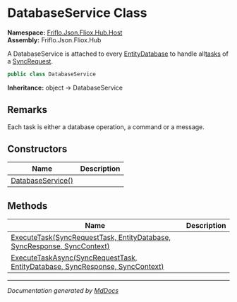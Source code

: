 ﻿<!--  
  <auto-generated>   
    The contents of this file were generated by a tool.  
    Changes to this file may be list if the file is regenerated  
  </auto-generated>   
-->

# DatabaseService Class

**Namespace:** [Friflo.Json.Fliox.Hub.Host](../index.md)  
**Assembly:** Friflo.Json.Fliox.Hub

A DatabaseService is attached to every [EntityDatabase](../EntityDatabase/index.md) to handle all[tasks](../../Protocol/SyncRequest/fields/tasks.md) of a [SyncRequest](../../Protocol/SyncRequest/index.md).

```csharp
public class DatabaseService
```

**Inheritance:** object → DatabaseService

## Remarks

Each task is either a database operation, a command or a message.

## Constructors

| Name                                       | Description |
| ------------------------------------------ | ----------- |
| [DatabaseService()](constructors/index.md) |             |

## Methods

| Name                                                                                                        | Description |
| ----------------------------------------------------------------------------------------------------------- | ----------- |
| [ExecuteTask(SyncRequestTask, EntityDatabase, SyncResponse, SyncContext)](methods/ExecuteTask.md)           |             |
| [ExecuteTaskAsync(SyncRequestTask, EntityDatabase, SyncResponse, SyncContext)](methods/ExecuteTaskAsync.md) |             |

___

*Documentation generated by [MdDocs](https://github.com/ap0llo/mddocs)*
